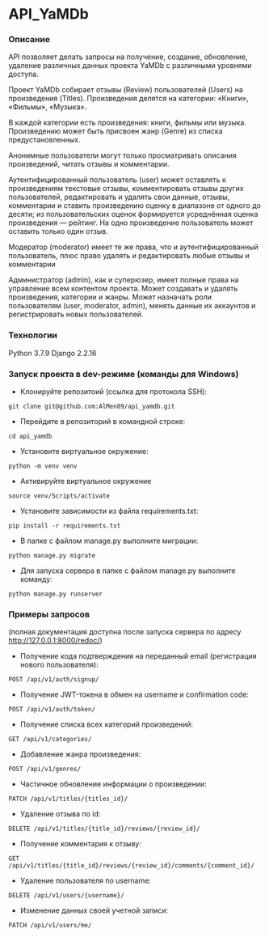 # API_YaMDb
### Описание
API позволяет делать запросы на получение, создание, обновление, удаление различных данных проекта YaMDb с различными уровнями доступа.

Проект YaMDb собирает отзывы (Review) пользователей (Users) на произведения (Titles). Произведения делятся на категории: «Книги», «Фильмы», «Музыка».

В каждой категории есть произведения: книги, фильмы или музыка. Произведению может быть присвоен жанр (Genre) из списка предустановленных.

Анонимные пользователи могут только просматривать описания произведений, читать отзывы и комментарии.

Аутентифицированный пользователь (user) может оставлять к произведениям текстовые отзывы, комментировать отзывы других пользователей, редактировать и удалять свои данные, отзывы, комментарии и ставить произведению оценку в диапазоне от одного до десяти; из пользовательских оценок формируется усреднённая оценка произведения — рейтинг. На одно произведение пользователь может оставить только один отзыв.

Модератор (moderator) имеет те же права, что и аутентифицированный пользователь, плюс право удалять и редактировать любые отзывы и комментарии

Администратор (admin), как и суперюзер, имеет полные права на управление всем контентом проекта. Может создавать и удалять произведения, категории и жанры. Может назначать роли пользователям (user, moderator, admin), менять данные их аккаунтов и регистрировать новых пользователей.
### Технологии
Python 3.7.9
Django 2.2.16
### Запуск проекта в dev-режиме (команды для Windows)
- Клонируйте репозитоий (ссылка для протокола SSH):
```
git clone git@github.com:AlMen89/api_yamdb.git
```
- Перейдите в репозиторий в командной строке:
```
cd api_yamdb
```
- Установите виртуальное окружение:
```
python -m venv venv
```
- Активируйте виртуальное окружение
```
source venv/Scripts/activate
```
- Установите зависимости из файла requirements.txt:
```
pip install -r requirements.txt
``` 
- В папке с файлом manage.py выполните миграции:
```
python manage.py migrate
```
- Для запуска сервера в папке с файлом manage.py выполните команду:
```
python manage.py runserver
```
### Примеры запросов
(полная документация доступна после запуска сервера по адресу http://127.0.0.1:8000/redoc/)
- Получение кода подтверждения на переданный email (регистрация нового пользователя):
```
POST /api/v1/auth/signup/
```
- Получение JWT-токена в обмен на username и confirmation code:
```
POST /api/v1/auth/token/
```
- Получение списка всех категорий произведений:
```
GET /api/v1/categories/
```
- Добавление жанра произведения:
```
POST /api/v1/genres/
```
- Частичное обновление информации о произведении:
```
PATCH /api/v1/titles/{titles_id}/
```
- Удаление отзыва по id:
```
DELETE /api/v1/titles/{title_id}/reviews/{review_id}/
```
- Получение комментария к отзыву:
```
GET /api/v1/titles/{title_id}/reviews/{review_id}/comments/{comment_id}/
```
- Удаление пользователя по username:
```
DELETE /api/v1/users/{username}/
```
- Изменение данных своей учетной записи:
```
PATCH /api/v1/users/me/
```
